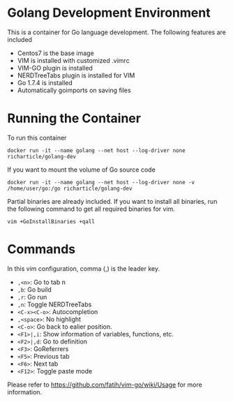 # Golang Development Environment
This is a container for Go language development. The following features are included
- Centos7 is the base image
- VIM is installed with customized .vimrc
- VIM-GO plugin is installed
- NERDTreeTabs plugin is installed for VIM
- Go 1.7.4 is installed
- Automatically goimports on saving files

# Running the Container
To run this container
```
docker run -it --name golang --net host --log-driver none richarticle/golang-dev
```

If you want to mount the volume of Go source code
```
docker run -it --name golang --net host --log-driver none -v /home/user/go:/go richarticle/golang-dev
```

Partial binaries are already included. If you want to install all binaries, run the following command to get all required binaries for vim.
```
vim +GoInstallBinaries +qall
```

# Commands
In this vim configuration, comma (,) is the leader key.
- `,<n>`: Go to tab n
- `,b`: Go build
- `,r`: Go run
- `,n`: Toggle NERDTreeTabs
- `<C-x><C-o>`: Autocompletion
- `,<space>`: No highlight
- `<C-o>`: Go back to ealier position.
- `<F1>|,i`: Show information of variables, functions, etc.
- `<F2>|,d`: Go to definition
- `<F3>`: GoReferrers
- `<F5>`: Previous tab
- `<F6>`: Next tab
- `<F12>`: Toggle paste mode

Please refer to https://github.com/fatih/vim-go/wiki/Usage for more information.
